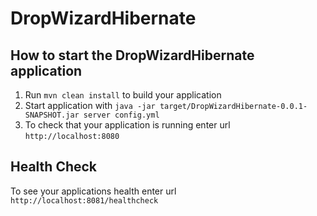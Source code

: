 # DropWizardHibernate

How to start the DropWizardHibernate application
---

1. Run `mvn clean install` to build your application
1. Start application with `java -jar target/DropWizardHibernate-0.0.1-SNAPSHOT.jar server config.yml`
1. To check that your application is running enter url `http://localhost:8080`

Health Check
---

To see your applications health enter url `http://localhost:8081/healthcheck`
